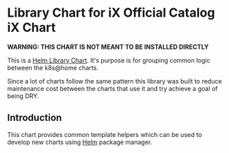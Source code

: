 # Library Chart for iX Official Catalog iX Chart

**WARNING: THIS CHART IS NOT MEANT TO BE INSTALLED DIRECTLY**

This is a [Helm Library Chart](https://helm.sh/docs/topics/library_charts/#helm). It's purpose is for grouping common logic between the k8s@home charts. 

Since a lot of charts follow the same pattern this library was built to reduce maintenance cost between the charts that use it and try achieve a goal of being DRY.

## Introduction

This chart provides common template helpers which can be used to develop new charts using [Helm](https://helm.sh) package manager.
